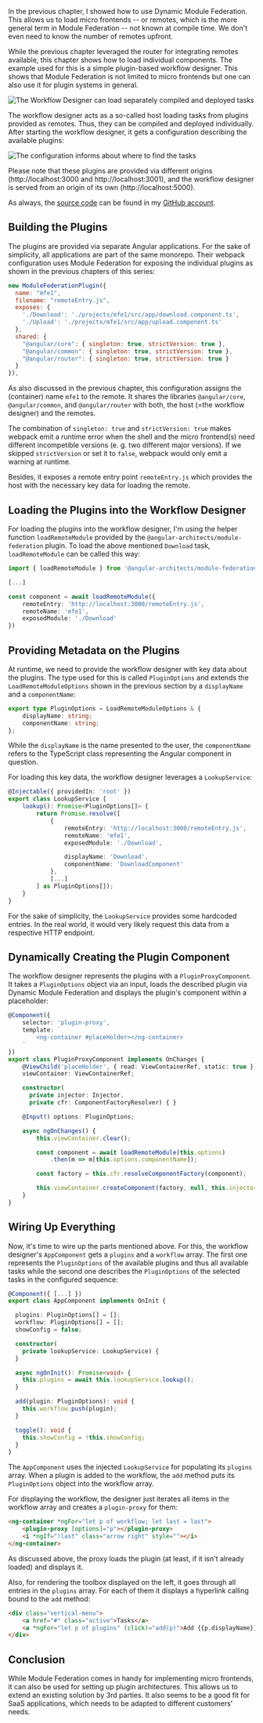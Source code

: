 In the previous chapter, I showed how to use Dynamic Module Federation. This allows us to load micro frontends -- or remotes, which is the more general term in Module Federation -- not known at compile time. We don't even need to know the number of remotes upfront.

While the previous chapter leveraged the router for integrating remotes available, this chapter shows how to load individual components. The example used for this is a simple plugin-based workflow designer. This shows that Module Federation is not limited to micro frontends but one can also use it for plugin systems in general. 

![The Workflow Designer can load separately compiled and deployed tasks](images/workflow-result.png)

The workflow designer acts as a so-called host loading tasks from plugins provided as remotes. Thus, they can be compiled and deployed individually. After starting the workflow designer, it gets a configuration describing the available plugins: 

![The configuration informs about where to find the tasks](images/workflow-config.png)

Please note that these plugins are provided via different origins (http://localhost:3000 and http://localhost:3001), and the workflow designer is served from an origin of its own (http://localhost:5000).

As always, the [source code](https://github.com/manfredsteyer/module-federation-with-angular-dynamic-workflow) can be found in my [GitHub account](https://github.com/manfredsteyer/module-federation-with-angular-dynamic-workflow).

## Building the Plugins

The plugins are provided via separate Angular applications. For the sake of simplicity, all applications are part of the same monorepo. Their webpack configuration uses Module Federation for exposing the individual plugins as shown in the previous chapters of this series:

```javascript
new ModuleFederationPlugin({
  name: "mfe1",
  filename: "remoteEntry.js",
  exposes: {
    './Download': './projects/mfe1/src/app/download.component.ts',
    './Upload': './projects/mfe1/src/app/upload.component.ts'
  },
  shared: {
    "@angular/core": { singleton: true, strictVersion: true }, 
    "@angular/common": { singleton: true, strictVersion: true }, 
    "@angular/router": { singleton: true, strictVersion: true }
  }
}),
```

As also discussed in the previous chapter, this configuration assigns the (container) name `mfe1` to the remote. It shares the libraries `@angular/core`,  `@angular/common`, and `@angular/router` with both, the host (=the workflow designer) and the remotes. 

The combination of `singleton: true` and `strictVersion: true` makes webpack emit a runtime error when the shell and the micro frontend(s) need different incompetible versions (e. g. two different major versions). If we skipped `strictVersion` or set it to `false`, webpack would only emit a warning at runtime.

Besides, it exposes a remote entry point `remoteEntry.js` which provides the host with the necessary key data for loading the remote.

## Loading the Plugins into the Workflow Designer

For loading the plugins into the workflow designer, I'm using the helper function `loadRemoteModule` provided by the `@angular-architects/module-federation` plugin. To load the above mentioned `Download` task, `loadRemoteModule` can be called this way:

```typescript
import { loadRemoteModule } from '@angular-architects/module-federation';

[...]

const component = await loadRemoteModule({
    remoteEntry: 'http://localhost:3000/remoteEntry.js',
    remoteName: 'mfe1',
    exposedModule: './Download'
})
```

## Providing Metadata on the Plugins

At runtime, we need to provide the workflow designer with key data about the plugins. The type used for this is called `PluginOptions` and extends the `LoadRemoteModuleOptions` shown in the previous section by a `displayName` and a `componentName`:

```typescript
export type PluginOptions = LoadRemoteModuleOptions & {
    displayName: string;
    componentName: string;
};
```

While the `displayName` is the name presented to the user, the `componentName` refers to the TypeScript class representing the Angular component in question.

For loading this key data, the workflow designer leverages a `LookupService`:

```typescript
@Injectable({ providedIn: 'root' })
export class LookupService {
    lookup(): Promise<PluginOptions[]> {
        return Promise.resolve([
            {
                remoteEntry: 'http://localhost:3000/remoteEntry.js',
                remoteName: 'mfe1',
                exposedModule: './Download',

                displayName: 'Download',
                componentName: 'DownloadComponent'
            },
            [...]
        ] as PluginOptions[]);
    }
}
```

For the sake of simplicity, the `LookupService` provides some hardcoded entries. In the real world, it would very likely request this data from a respective HTTP endpoint.

## Dynamically Creating the Plugin Component

The workflow designer represents the plugins with a `PluginProxyComponent`. It takes a `PluginOptions` object via an input, loads the described plugin via Dynamic Module Federation and displays the plugin's component within a placeholder:

```typescript
@Component({
    selector: 'plugin-proxy',
    template: `
        <ng-container #placeHolder></ng-container>
    `
})
export class PluginProxyComponent implements OnChanges {
    @ViewChild('placeHolder', { read: ViewContainerRef, static: true })
    viewContainer: ViewContainerRef;

    constructor(
      private injector: Injector,
      private cfr: ComponentFactoryResolver) { }

    @Input() options: PluginOptions;

    async ngOnChanges() {
        this.viewContainer.clear();

        const component = await loadRemoteModule(this.options)
            .then(m => m[this.options.componentName]);

        const factory = this.cfr.resolveComponentFactory(component);

        this.viewContainer.createComponent(factory, null, this.injector);
    }
}
```

## Wiring Up Everything

Now, it's time to wire up the parts mentioned above. For this, the workflow designer's `AppComponent` gets a `plugins` and a `workflow` array. The first one represents the `PluginOptions` of the available plugins and thus all available tasks while the second one describes the `PluginOptions` of the selected tasks in the configured sequence:

```typescript
@Component({ [...] })
export class AppComponent implements OnInit {

  plugins: PluginOptions[] = [];
  workflow: PluginOptions[] = [];
  showConfig = false;

  constructor(
    private lookupService: LookupService) {
  }

  async ngOnInit(): Promise<void> {
    this.plugins = await this.lookupService.lookup();
  }

  add(plugin: PluginOptions): void {
    this.workflow.push(plugin);
  }

  toggle(): void {
    this.showConfig = !this.showConfig;
  }
}
```

The `AppComponent` uses the injected `LookupService` for populating its `plugins` array. When a plugin is added to the workflow, the `add` method puts its `PluginOptions` object into the workflow array.

For displaying the workflow, the designer just iterates all items in the workflow array and creates a `plugin-proxy` for them:

```html
<ng-container *ngFor="let p of workflow; let last = last">
    <plugin-proxy [options]="p"></plugin-proxy>
    <i *ngIf="!last" class="arrow right" style=""></i>
</ng-container> 
```

As discussed above, the proxy loads the plugin (at least, if it isn't already loaded) and displays it.

Also, for rendering the toolbox displayed on the left, it goes through all entries in the `plugins` array. For each of them it displays a hyperlink calling bound to the `add` method:

```html
<div class="vertical-menu">
    <a href="#" class="active">Tasks</a>
    <a *ngFor="let p of plugins" (click)="add(p)">Add {{p.displayName}}</a>
</div>
```

## Conclusion

While Module Federation comes in handy for implementing micro frontends, it can also be used for setting up plugin architectures. This allows us to extend an existing solution by 3rd parties. It also seems to be a good fit for SaaS applications, which needs to be adapted to different customers' needs.  
